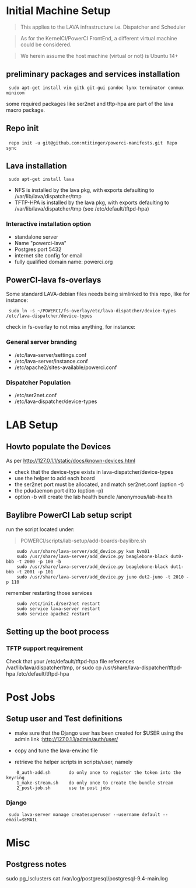 # Initial Machine Setup #

> This applies to the LAVA infrastructure i.e. Dispatcher and Scheduler

> As for the KernelCI/PowerCI FrontEnd, a different virtual machine could be considered.

> We herein assume the host machine (virtual or not) is Ubuntu 14+

## preliminary packages and services installation ##

` sudo apt-get install vim gitk git-gui pandoc lynx terminator conmux minicom`

some required packages like ser2net and tftp-hpa are part of
the lava macro package.

## Repo init ##

` repo init -u git@github.com:mtitinger/powerci-manifests.git`
` Repo sync`

## Lava installation ##

` sudo apt-get install lava`

 * NFS          is installed by the lava pkg, with exports defaulting to /var/lib/lava/dispatcher/tmp
 * TFTP-HPA     is installed by the lava pkg, with exports defaulting to /var/lib/lava/dispatcher/tmp
(see /etc/default/tftpd-hpa)

### Interactive installation option ###
 * standalone server
 * Name "powerci-lava"
 * Postgres port 5432
 * internet site config for email
 * fully qualified domain name: powerci.org

## PowerCI-lava fs-overlays ##

Some standard LAVA-debian files needs being simlinked to this repo, like for instance:

` sudo ln -s ~/POWERCI/fs-overlay/etc/lava-dispatcher/device-types /etc/lava-dispatcher/device-types`

check in fs-overlay to not miss anything, for instance:

### General server branding ###

 * /etc/lava-server/settings.conf
 * /etc/lava-server/instance.conf
 * /etc/apache2/sites-available/powerci.conf

### Dispatcher Population ###

 * /etc/ser2net.conf
 * /etc/lava-dispatcher/device-types

# LAB Setup #

## Howto populate the Devices ##

As per <http://127.0.1.1/static/docs/known-devices.html>

  * check that the device-type exists in lava-dispatcher/device-types
  * use the helper to add each board
  * the ser2net port must be allocated, and match ser2net.conf (option -t)
  * the pdudaemon port ditto (option -p)
  * option -b will create the lab health bundle /anonymous/lab-health

## Baylibre PowerCI Lab setup script ##

run the script located under:

> POWERCI/scripts/lab-setup/add-boards-baylibre.sh

```
	sudo /usr/share/lava-server/add_device.py kvm kvm01
	sudo /usr/share/lava-server/add_device.py beaglebone-black dut0-bbb -t 2000 -p 100 -b
	sudo /usr/share/lava-server/add_device.py beaglebone-black dut1-bbb -t 2001 -p 101
	sudo /usr/share/lava-server/add_device.py juno dut2-juno -t 2010 -p 110
```

remember restarting those services

```
	sudo /etc/init.d/ser2net restart
	sudo service lava-server restart
	sudo service apache2 restart
```

## Setting up the boot process ##

### TFTP support requirement ###

Check that your /etc/default/tftpd-hpa file references /var/lib/lava/dispatcher/tmp, or sudo cp /usr/share/lava-dispatcher/tftpd-hpa /etc/default/tftpd-hpa


# Post Jobs #

## Setup user and Test definitions ##

* make sure that the Django user has been created for $USER using the admin link :<http://127.0.1.1/admin/auth/user/>
* copy and tune the lava-env.inc file

* retrieve the helper scripts in scripts/user, namely
```
	0_auth-add.sh		do only once to register the token into the keyring
	1_make-stream.sh	do only once to create the bundle stream
	2_post-job.sh		use to post jobs
```

### Django ###

` sudo lava-server manage createsuperuser --username default --email=$EMAIL`

# Misc #

## Postgress notes ##

sudo pg_lsclusters
cat /var/log/postgresql/postgresql-9.4-main.log

